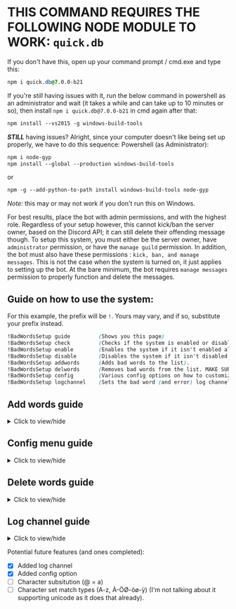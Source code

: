# THIS COMMAND REQUIRES THE FOLLOWING NODE MODULE TO WORK: `quick.db`
If you don't have this, open up your command prompt / cmd.exe and type this:
```css
npm i quick.db@7.0.0-b21
```
If you're *still* having issues with it, run the below command in powershell as an administrator and wait (it takes a while and can take up to 10 minutes or so), then install `npm i quick.db@7.0.0-b21` in cmd again after that:
```css
npm install --vs2015 -g windows-build-tools
```
***STILL*** having issues? Alright, since your computer doesn't like being set up properly, we have to do this sequence:
Powershell (as Administrator):
```css
npm i node-gyp
npm install --global --production windows-build-tools
```
or
```css
npm -g --add-python-to-path install windows-build-tools node-gyp
```
*Note:* this may or may not work if you don't run this on Windows.

For best results, place the bot with admin permissions, and with the highest role. Regardless of your setup however, this cannot kick/ban the server owner, based on the Discord API; it can still delete their offending message though.
To setup this system, you must either be the server owner, have `administrator` permission, or have the `manage guild` permission. In addition, the bot must also have these permissions : `kick, ban, and manage messages`. This is not the case when the system is turned on, it just applies to setting up the bot. At the bare minimum, the bot requires `manage messages` permission to properly function and delete the messages.


## Guide on how to use the system:
For this example, the prefix will be `!`. Yours may vary, and if so, substitute your prefix instead.
```css
!BadWordsSetup guide         (Shows you this page)
!BadWordsSetup check         (Checks if the system is enabled or disabled).
!BadWordsSetup enable        (Enables the system if it isn't enabled already).
!BadWordsSetup disable       (Disables the system if it isn't disabled already).
!BadWordsSetup addwords      (Adds bad words to the list).
!BadWordsSetup delwords      (Removes bad words from the list. MAKE SURE YOU HAVE THE SYSTEM DISABLED FIRST!!!).
!BadWordsSetup config        (Various config options on how to customize the way it identifies bad words).
!BadWordsSetup logchannel    (Sets the bad word (and error) log channel for the bot).
```
## Add words guide    
<details>
  <summary>Click to view/hide</summary>
  <p>
<!--  -->
    
**`!BadWordsSetup addwords word1 | word2|word3|word4|multiple words| multiple words 2`**   Doing this will add each word split by the pipe character `|`, and assign it the delete action. You can also do:

**`!BadWordsSetup addwords word1:delete| word2:ban|word3:kick|word4:ban|multiple words:kick| multiple words 2:delete`**   You can also have words/phrases that include the colon character `:` as well:

**`!BadWordsSetup addwords word1:word2 | word2:word5|word3:word99|word4:word15:delete|multiple words:1500| multiple words 2:niceness:ban`**
</p></details>


## Config menu guide   
<details>
  <summary>Click to view/hide</summary>
  <p>
<!--  -->
    
**`!BadWordsSetup config usertype check`**   Checks the current user type (*@mention* or *usertag*) This will show up as [@CoolGuy](https://github.com/DanTheComputerMan/javascript/edit/master/Discord%20Bot%20Maker%20(DBM)/RAW%20Data/Bad%20Words%20System/readme.md) or CoolGuy#9889

**`!BadWordsSetup config wordtype check`**   Checks the current word matching method (*matchany*, *matchanycasingmatters*, *matchword*, or *matchwordcasingmatters*)

***Breakdown:     (Sample string user typed: `Oh Hello Bob, I am going to the store today.`)   and the bad word `hell`.***
###### `matchany`: Does match. Exact 'hell' found in string (doesn't count casing). Doesn't matter that o is after hell *(Not recommended)*.
###### `matchanycasingmatters`: Does not match. Exact 'hell' not found in string (casing matters) *(Also not recommended)*.
###### `matchword`: Does not match. 'hell' word is not found b/c it's part of a larger word 'hello' (regardless of casing) *(recommended method)*.
###### `matchwordcasingmatters`: Does not match. 'hell' word is not found b/c it's part of a larger word 'hello'.

***Another Example:     (Sample string user typed: `Oh Hell Bob, that sucks for you, considering you're inhell`)   and the bad word `hell`.***
###### `matchany`: Does match. Exact 'hell' found in string (doesn't count casing).
###### `matchanycasingmatters`: Does match. Exact 'hell' found in string.
###### `matchword`: Does match. 'hell' is found (regardless of casing) *(recommended method)*.
###### `matchwordcasingmatters`: Does not match. 'hell' word is not found (casing matters).
</p></details>



## Delete words guide   
<details>
  <summary>Click to view/hide</summary>
  <p>
<!--  -->
    
**`!BadWordsSetup delwords word1 | word2|word3|word4|multiple words| multiple words 2`**   Doing this will remove each word split by the pipe character `|` from the bad word list. __**REMEMBER TO DISABLE THE SYSTEM FIRST, AS THE BOT WILL TRY TO DELETE THOSE WORDS**__

</p></details>



## Log channel guide   
<details>
  <summary>Click to view/hide</summary>
  <p>
<!--  -->
    
**`!BadWordsSetup logchannel #bad-word-log`**   Mention a channel to set that channel as the log channel for your guild.

</p></details>



Potential future features (and ones completed):
- [x] Added log channel
- [x] Added config option
- [ ] Character subsitution (@ = a)
- [ ] Character set match types (A-z, À-ÖØ-öø-ÿ) (I'm not talking about it supporting unicode as it does that already).
